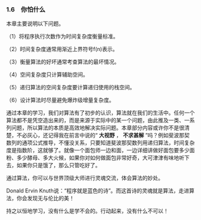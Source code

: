 ### 1.6　你怕什么

本章主要说明以下问题。

（1）将程序执行次数作为时间复杂度衡量标准。

（2）时间复杂度通常用渐近上界符号f(n)表示。

（3）衡量算法的好坏通常考查算法的最坏情况。

（4）空间复杂度只计算辅助空间。

（5）递归算法的空间复杂度要计算递归使用的栈空间。

（6）设计算法时尽量避免爆炸级增量复杂度。

通过本章的学习，我们对算法有了初步的认识，算法就在我们的生活中。任何一个算法都不是凭空造出来的，而是来源于实际中的某一个问题，由此推及一类、一系列问题，所以算法的本质是高效地解决实际问题。本章部分内容或许你不是很清楚，不必灰心，还记得我在前言中说的“ **大视野** ， **不求甚解** ”吗？例如斐波那契数列的通项公式推导，不懂没关系，只要知道斐波那契数列用递归算法，时间复杂度是指数阶，这就够了。就像一个面包师一边和面，一边详细讲做好面包要多少面粉、多少酵母、多大火候，如果你对如何做面包非常好奇，大可津津有味地听下去，如果你只是饿了，那么只管吃好了。

通过算法，你可以与世界顶级大师进行灵魂交流，体会算法的妙处。

Donald Ervin Knuth说：“程序就是蓝色的诗”。而这首诗的灵魂就是算法，走进算法，你会发现无与伦比的美！

持之以恒地学习，没有什么是学不会的。行动起来，没有什么不可以！



